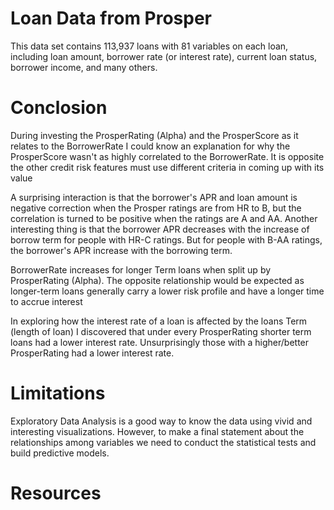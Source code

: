 # Loan Data from Prosper
This data set contains 113,937 loans with 81 variables on each loan, including loan amount, borrower rate (or interest rate), current loan status, borrower income, and many others.

# Conclosion
During investing the ProsperRating (Alpha) and the ProsperScore as it relates to the BorrowerRate I could know an explanation for why the ProsperScore wasn't as highly correlated to the BorrowerRate. It is opposite the other credit risk features must use different criteria in coming up with its value

A surprising interaction is that the borrower's APR and loan amount is negative correction when the Prosper ratings are from HR to B, but the correlation is turned to be positive when the ratings are A and AA. Another interesting thing is that the borrower APR decreases with the increase of borrow term for people with HR-C ratings. But for people with B-AA ratings, the borrower's APR increase with the borrowing term. 

BorrowerRate increases for longer Term loans when split up by ProsperRating (Alpha). The opposite relationship would be expected as longer-term loans generally carry a lower risk profile and have a longer time to accrue interest

In exploring how the interest rate of a loan is affected by the loans Term (length of loan) I discovered that under every ProsperRating shorter term loans had a lower interest rate. Unsurprisingly those with a higher/better ProsperRating had a lower interest rate.

# Limitations
Exploratory Data Analysis is a good way to know the data using vivid and interesting visualizations. However, to make a final statement about the relationships among variables we need to conduct the statistical tests and build predictive models.

# Resources
